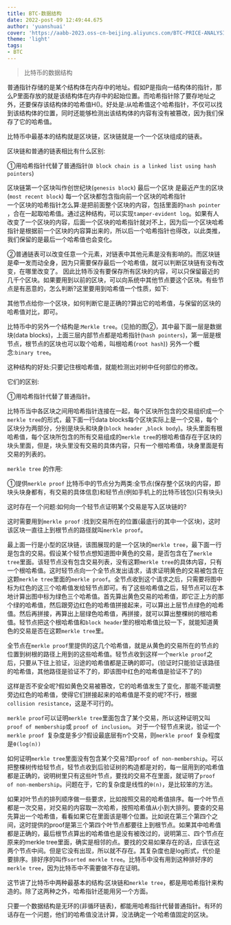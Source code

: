 ```yaml
---
title: BTC-数据结构
date: 2022-post-09 12:49:44.675
author: 'yuanshuai'
cover: 'https://aabb-2023.oss-cn-beijing.aliyuncs.com/BTC-PRICE-ANALYSIS-18.10.2023.jpg'
theme: 'light'
tags: 
- BTC
---
```


> 比特币的数据结构

普通指针存储的是某个结构体在内存中的地址。假如P是指向一结构体的指针，那么P里面存放的就是该结构体在内存中的起始位置。而哈希指针除了要存地址之外，还要保存该结构体的哈希值H()。好处是:从哈希值这个哈希指针，不仅可以找到该结构体的位置，同时还能够检测出该结构体的内容有没有被篡改，因为我们保存了它的哈希值。

比特币中最基本的结构就是区块链，区块链就是一个一个区块组成的链表。

区块链和普通的链表相比有什么区别:

①用哈希指针代替了普通指针(`B block chain is a linked list using hash pointers`)

区块链第一个区块叫作创世纪块(`genesis block`) 最后一个区块 是最近产生的区块(`most recent block`) 每一个区块都包含指向前一个区块的哈希指针  
一个区块的哈希指针怎么算:是把前面整个区块的内容，包括里面的`hash pointer` ，合在一起取哈希值。通过这种结构，可以实现`tamper-evident log`。如果有人改变了一个区块的内容，后面一个区块的哈希指针就对不上，因为后一个区块哈希指针是根据前一个区块的内容算出来的，所以后一个哈希指针也得改，以此类推，我们保留的是最后一个哈希值也会变化。

②普通链表可以改变任意一个元素，对链表中其他元素是没有影响的。而区块链是牵一发而动全身，因为只需要保存最后一个哈希值，就可以判断区块链有没有改变，在哪里改变了。
因此比特币没有要保存所有区块的内容，可以只保留最近的几千个区块。如果要用到以前的区块，可以向系统中其他节点要这个区块。有些节点是有恶意的，怎么判断?这里要用到哈希值一个性质，如下:

其他节点给你一个区块，如何判断它是正确的?算出它的哈希值，与保留的区块的哈希值对比，即可。

比特币中的另外一个结构是:`Merkle tree`。(见拍的图②，其中最下面一层是数据块(data blocks)，上面三层内部节点都是哈希指针(`hash pointers`)，第一层是根节点，根节点的区块也可以取个哈希，叫根哈希(`root hash`))
另外一个概念:`binary tree`。

这种结构的好处:只要记住根哈希值，就能检测出对树中任何部位的修改。

它们的区别:

①用哈希指针代替了普通指针。

比特币当中各区块之间用哈希指针连接在一起，每个区块所包含的交易组织成一个`merkle tree`的形式，最下面一行data blocks每个区块实际上是一个交易，每个区块分为两部分，分别是块头和块身(`block header `,`block body`)。块头里面有根哈希值，每个区块所包含的所有交易组成的`merkle tree`的根哈希值存在于区块的块头里面，但是，块头里没有交易的具体内容，只有一个根哈希值，块身里面是有交易的列表的。

`merkle tree` 的作用:

①提供`merkle proof` 
比特币中的节点分为两类:全节点(保存整个区块的内容，即块头块身都有，有交易的具体信息)和轻节点(例如手机上的比特币钱包)(只有块头)

这时存在一个问题:如何向一个轻节点证明某个交易是写入区块链的?

这时需要用到`merkle proof` :找到交易所在的位置(最底行的其中一个区块)，这时该区块一直往上到根节点的路径就叫`merkle proof`。

最上面一行是小型的区块链，该图展现的是一个区块的`merkle tree`，最下面一行是包含的交易。假设某个轻节点想知道图中黄色的交易，是否包含在了`merkle tree`里面。该轻节点没有包含交易列表，没有这颗`merkle tree`的具体内容，只有一个根哈希值。这时轻节点向一个全节点发出请求，请求证明黄色的交易被包含在这颗`merkle tree`里面的`merkle proof`。全节点收到这个请求之后，只需要将图中标为红色的这三个哈希值发给轻节点即可。有了这些哈希值之后，轻节点可以在本地计算出图中标为绿色三个哈希值。首先算出黄色交易的哈希值，即它正上方的那个绿的哈希值，然后跟旁边红色的哈希值拼接起来，可以算出上层节点绿色的哈希值。然后再拼接，再算出上层绿色哈希值，再拼接，就可以算出整棵树的根哈希值。轻节点把这个根哈希值和`block header`里的根哈希值比较一下，就能知道黄色的交易是否在这颗`merkle tree`里。

全节点在`merkle proof`里提供的这几个哈希值，就是从黄色的交易所在的节点的位置到树根的路径上用到的这些哈希值。轻节点收到这样一个`merkle proof`之后，只要从下往上验证，沿途的哈希值都是正确的即可。(验证时只能验证该路径的哈希值，其他路径是验证不了的，即该图中红色的哈希值是验证不了的)

这样是否不安全呢?假如黄色交易被篡改，它的哈希值发生了变化，那能不能调整旁边红色的哈希值，使得它们拼接起来的哈希值是不变的呢?不行，根据`collision resistance`，这是不可行的。

`merkle proof`可以证明`merkle tree`里面包含了某个交易，所以这种证明又叫`proof of membership`或 `proof of inclusion`。
对于一个轻节点来说，验证一个`merkle proof `复杂度是多少?假设最底层有n个交易，则`merkle proof `复杂程度是`θ(log(n))`

如何证明`merkle tree`里面没有包含某个交易?即`proof of non-membership`。可以把整棵树传给轻节点，轻节点收到后验证树的构造都是对的，每一层用到的哈希值都是正确的，说明树里只有这些叶节点，要找的交易不在里面，就证明了`proof of non-membership`。问题在于，它的复杂度是线性的`θ(n)`，是比较笨的方法。

如果对叶节点的排列顺序做一些要求，比如按照交易的哈希值排序。每一个叶节点都是一次交易，对交易的内容取一次哈希，按照哈希值从小到大排列。要查的交易先算出一个哈希值，看看如果它在里面该是哪个位置。比如说在第三个第四个之间，这时提供的proof是第三个第四个叶节点都要往上到根节点。如果其中哈希值都是正确的，最后根节点算出的哈希值也是没有被改过的，说明第三、四个节点在原来的merkle tree里面，确实是相邻的点。要找的交易如果存在的话，应该在这两个节点中间。但是它没有出现，所以就不存在。其复杂度也是log形式，代价是要排序。排好序的叫作`sorted merkle tree`。比特币中没有用到这种排好序的`merkle tree`，因为比特币中不需要做不存在证明。

这节讲了比特币中两种最基本的结构:区块链和`merkle tree`，都是用哈希指针来构造的。除了这两种之外，哈希指针还能用另一个方面。

只要一个数据结构是无环的(非循环链表)，都能用哈希指针代替普通指针。有环的话存在一个问题，他们的哈希值没法计算，没法确定一个哈希值固定的区块。